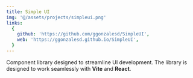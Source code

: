 ```yaml
---
title: Simple UI
img: '@/assets/projects/simpleui.png'
links:
  {
    github: 'https://github.com/ggonzalesd/SimpleUI',
    web: 'https://ggonzalesd.github.io/SimpleUI',
  }
---
```


Component library designed to streamline UI development. The library is designed to work seamlessly with **Vite** and **React**.
